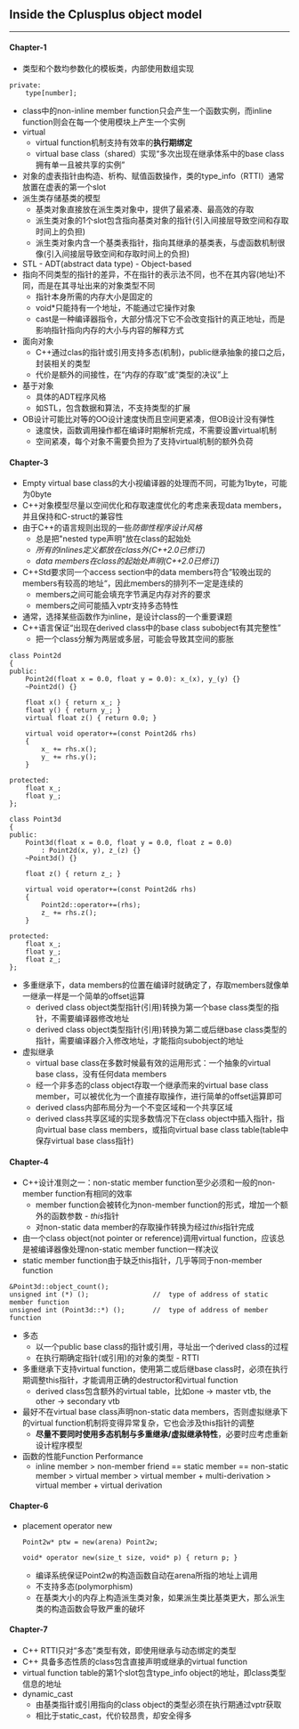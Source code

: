 ## Inside the Cplusplus object model
---

#### Chapter-1
- 类型和个数均参数化的模板类，内部使用数组实现
```
private:
    type[number];
```
- class中的non-inline member function只会产生一个函数实例，而inline function则会在每一个使用模块上产生一个实例
- virtual
    - virtual function机制支持有效率的**执行期绑定**
    - virtual base class（shared）实现“多次出现在继承体系中的base class拥有单一且被共享的实例”
- 对象的虚表指针由构造、析构、赋值函数操作，类的type_info（RTTI）通常放置在虚表的第一个slot
- 派生类存储基类的模型
    - 基类对象直接放在派生类对象中，提供了最紧凑、最高效的存取
    - 派生类对象的1个slot包含指向基类对象的指针(引入间接层导致空间和存取时间上的负担)
    - 派生类对象内含一个基类表指针，指向其继承的基类表，与虚函数机制很像(引入间接层导致空间和存取时间上的负担)
- STL - ADT(abstract data type) - Object-based
- 指向不同类型的指针的差异，不在指针的表示法不同，也不在其内容(地址)不同，而是在其寻址出来的对象类型不同
    - 指针本身所需的内存大小是固定的
    - void*只能持有一个地址，不能通过它操作对象
    - cast是一种编译器指令，大部分情况下它不会改变指针的真正地址，而是影响指针指向内存的大小与内容的解释方式
- 面向对象
    - C++通过clas的指针或引用支持多态(机制)，public继承抽象的接口之后，封装相关的类型
    - 代价是额外的间接性，在“内存的存取”或“类型的决议”上
- 基于对象
    - 具体的ADT程序风格
    - 如STL，包含数据和算法，不支持类型的扩展
- OB设计可能比对等的OO设计速度快而且空间更紧凑，但OB设计没有弹性
    - 速度快，函数调用操作都在编译时期解析完成，不需要设置virtual机制
    - 空间紧凑，每个对象不需要负担为了支持virtual机制的额外负荷


#### Chapter-3
- Empty virtual base class的大小视编译器的处理而不同，可能为1byte，可能为0byte
- C++对象模型尽量以空间优化和存取速度优化的考虑来表现data members，并且保持和C-struct的兼容性
- 由于C++的语言规则出现的一些*防御性程序设计风格*
    - 总是把"nested type声明"放在class的起始处
    - *所有的inlines定义都放在class外(C++2.0已修订)*
    - *data members在class的起始处声明(C++2.0已修订)*
- C++Std要求同一个access section中的data members符合”较晚出现的members有较高的地址“，因此members的排列不一定是连续的
    - members之间可能会填充字节满足内存对齐的要求
    - members之间可能插入vptr支持多态特性
- 通常，选择某些函数作为inline，是设计class的一个重要课题
- C++语言保证“出现在derived class中的base class subobject有其完整性”
    - 把一个class分解为两层或多层，可能会导致其空间的膨胀
```
class Point2d
{
public:
    Point2d(float x = 0.0, float y = 0.0): x_(x), y_(y) {}
    ~Point2d() {}

    float x() { return x_; }
    float y() { return y_; }
    virtual float z() { return 0.0; }

    virtual void operator+=(const Point2d& rhs)
    {
        x_ += rhs.x();
        y_ += rhs.y();
    }

protected:
    float x_;
    float y_;
};

class Point3d
{
public:
    Point3d(float x = 0.0, float y = 0.0, float z = 0.0)
        : Point2d(x, y), z_(z) {}
    ~Point3d() {}

    float z() { return z_; }

    virtual void operator+=(const Point2d& rhs)
    {
        Point2d::operator+=(rhs);
        z_ += rhs.z();
    }

protected:
    float x_;
    float y_;
    float z_;
};
```
- 多重继承下，data members的位置在编译时就确定了，存取members就像单一继承一样是一个简单的offset运算
    - derived class object类型指针(引用)转换为第一个base class类型的指针，不需要编译器修改地址
    - derived class object类型指针(引用)转换为第二或后继base class类型的指针，需要编译器介入修改地址，才能指向subobject的地址
- 虚拟继承
    - virtual base class在多数时候最有效的运用形式：一个抽象的virtual base class，没有任何data members
    - 经一个非多态的class object存取一个继承而来的virtual base class member，可以被优化为一个直接存取操作，进行简单的offset运算即可
    - derived class内部布局分为一个不变区域和一个共享区域
    - derived class共享区域的实现多数情况下在class object中插入指针，指向virtual base class members，或指向virtual base class table(table中保存virtual base class指针)


#### Chapter-4
- C++设计准则之一：non-static member function至少必须和一般的non-member function有相同的效率
    - member function会被转化为non-member function的形式，增加一个额外的函数参数 - *this*指针
    - 对non-static data member的存取操作转换为经过*this*指针完成
- 由一个class object(not pointer or reference)调用virtual function，应该总是被编译器像处理non-static member function一样决议
- static member function由于缺乏this指针，几乎等同于non-member function
```
&Point3d::object_count();
unsigned int (*) ();                //  type of address of static member function
unsigned int (Point3d::*) ();       //  type of address of member function
```
- 多态
    - 以一个public base class的指针或引用，寻址出一个derived class的过程
    - 在执行期确定指针(或引用)的对象的类型 - RTTI
- 多重继承下支持virtual function，使用第二或后继base class时，必须在执行期调整this指针，才能调用正确的destructor和virtual function
    - derived class包含额外的virtual table，比如one -> master vtb, the other -> secondary vtb
- 最好不在virtual base class声明non-static data members，否则虚拟继承下的virtual function机制将变得异常复杂，它也会涉及this指针的调整
    - **尽量不要同时使用多态机制与多重继承/虚拟继承特性**，必要时应考虑重新设计程序模型
- 函数的性能Function Performance
    - inline member > non-member friend == static member == non-static member > virtual member > virtual member + multi-derivation > virtual member + virtual derivation


#### Chapter-6
- placement operator new
    ```
    Point2w* ptw = new(arena) Point2w;

    void* operator new(size_t size, void* p) { return p; }
    ```
    - 编译系统保证Point2w的构造函数自动在arena所指的地址上调用
    - 不支持多态(polymorphism)
    - 在基类大小的内存上构造派生类对象，如果派生类比基类更大，那么派生类的构造函数会导致严重的破坏


#### Chapter-7
- C++ RTTI只对“多态”类型有效，即使用继承与动态绑定的类型
- C++ 具备多态性质的class包含直接声明或继承的virtual function
- virtual function table的第1个slot包含type_info object的地址，即class类型信息的地址
- dynamic_cast
    - 由基类指针或引用指向的class object的类型必须在执行期通过vptr获取
    - 相比于static_cast，代价较昂贵，却安全得多